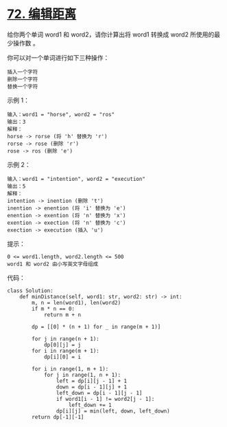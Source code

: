 # [72. 编辑距离](https://leetcode-cn.com/problems/edit-distance/)

给你两个单词 word1 和 word2，请你计算出将 word1 转换成 word2 所使用的最少操作数 。

你可以对一个单词进行如下三种操作：
```
插入一个字符
删除一个字符
替换一个字符
```

示例 1：
```
输入：word1 = "horse", word2 = "ros"
输出：3
解释：
horse -> rorse (将 'h' 替换为 'r')
rorse -> rose (删除 'r')
rose -> ros (删除 'e')
```
示例 2：
```
输入：word1 = "intention", word2 = "execution"
输出：5
解释：
intention -> inention (删除 't')
inention -> enention (将 'i' 替换为 'e')
enention -> exention (将 'n' 替换为 'x')
exention -> exection (将 'n' 替换为 'c')
exection -> execution (插入 'u')
```

提示：
```
0 <= word1.length, word2.length <= 500
word1 和 word2 由小写英文字母组成
```
代码：
```python3
class Solution:
    def minDistance(self, word1: str, word2: str) -> int:
        m, n = len(word1), len(word2)
        if m * n == 0:
            return m + n

        dp = [[0] * (n + 1) for _ in range(m + 1)]

        for j in range(n + 1):
            dp[0][j] = j
        for i in range(m + 1):
            dp[i][0] = i

        for i in range(1, m + 1):
            for j in range(1, n + 1):
                left = dp[i][j - 1] + 1
                down = dp[i - 1][j] + 1
                left_down = dp[i - 1][j - 1]
                if word1[i - 1] != word2[j - 1]:
                    left_down += 1
                dp[i][j] = min(left, down, left_down)
        return dp[-1][-1]
```